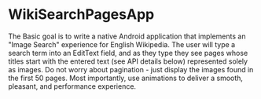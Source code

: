 # WikiSearchPagesApp
The Basic goal is to write a native Android application that implements an "Image Search" experience for English Wikipedia. The user will type a search term into an EditText field, and as they type they see pages whose titles start with the entered text (see API details below) represented solely as images. Do not worry about pagination - just display the images found in the first 50 pages. Most importantly, use animations to deliver a smooth, pleasant, and performance experience.
